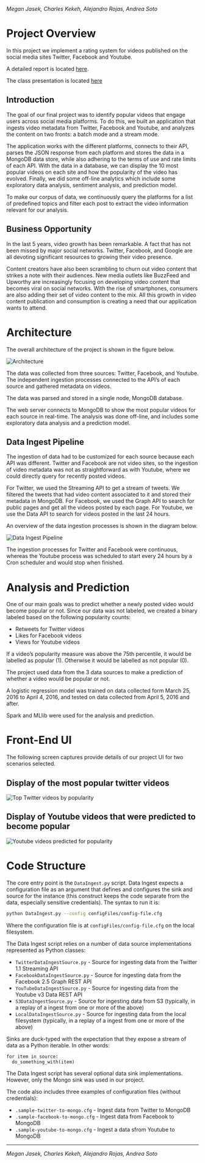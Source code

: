 
*Megan Jasek, Charles Kekeh, Alejandro Rojas, Andrea Soto*

# Project Overview

In this project we implement a rating system for videos published on the social media sites Twitter, Facebook and Youtube.

A detailed report is located [here](https://github.com/abessou/w251-FinalProject/blob/develop/Report.pdf).

The class presentation is located [here](https://github.com/abessou/w251-FinalProject/blob/develop/Presentation.pdf)

## Introduction

The goal of our final project was to identify popular videos that engage users across social media platforms. To do this, we built an application that ingests video metadata from Twitter, Facebook and Youtube, and analyzes the content on two fronts: a batch mode and a stream mode. 

The application works with the different platforms, connects to their API, parses the JSON response from each platform and stores the data in a MongoDB data store, while also adhering to the terms of use and rate limits of each API. With the data in a database, we can display the 10 most popular videos on each site and how the popularity of the video has evolved. Finally, we did some off-line analytics which include some exploratory data analysis, sentiment analysis, and prediction model.

To make our corpus of data, we continuously query the platforms for a list of predefined topics and filter each post to extract the video information relevant for our analysis.

## Business Opportunity

In the last 5 years, video growth has been remarkable. A fact that has not been missed by major social networks. Twitter, Facebook, and Google are all devoting significant resources to growing their video presence.

Content creators have also been scrambling to churn out video content that strikes a note with their audiences. New media outlets like BuzzFeed and Upworthy are increasingly focusing on developing video content that becomes viral on social networks. With the rise of smartphones, consumers are also adding their set of video content to the mix. All this growth in video content publication and consumption is creating a need that our application wants to attend. 

# Architecture

The overall architecture of the project is shown in the figure below.

![Architecture](img/architecture.png)

The data was collected from three sources: Twitter, Facebook, and Youtube.  The independent ingestion processes connected to the API’s of each source and gathered metadata on videos. 

The data was parsed and stored in a single node, MongoDB database. 

The web server connects to MongoDB to show the most popular videos for each source in real-time. The analysis was done off-line, and includes some exploratory data analysis and a prediction model. 

## Data Ingest Pipeline

The ingestion of data had to be customized for each source because each API was different. Twitter and Facebook are not video sites, so the ingestion of video metadata was not as straightforward as with Youtube, where we could directly query for recently posted videos. 

For Twitter, we used the Streaming API to get a stream of tweets. We filtered the tweets that had video content associated to it and stored their metadata in MongoDB. For Facebook, we used the Graph API to search for public pages and get all the videos posted by each page. For Youtube, we use the Data API to search for videos posted in the last 24 hours.

An overview of the data ingestion processes is shown in the diagram below.

![Data Ingest Pipeline](img/ingestion.png)

The ingestion processes for Twitter and Facebook were continuous, whereas the Youtube process was scheduled to start every 24 hours by a Cron scheduler and would stop when finished.

# Analysis and Prediction

One of our main goals was to predict whether a newly posted video would become popular or not. Since our data was not labeled, we created a binary labeled based on the following popularity counts:

- Retweets for Twitter videos
- Likes for Facebook videos
- Views for Youtube videos

If a video’s popularity measure was above the 75th percentile, it would be labelled as popular (1). Otherwise it would be labelled as not popular (0).

The project used data from the 3 data sources to make a prediction of whether a video would be popular or not.

A logistic regression model was trained on data collected form March 25, 2016 to April 4, 2016, and tested on data collected from April 5, 2016 and after. 

Spark and MLlib were used for the analysis and prediction.

# Front-End UI

The following screen captures provide details of our project UI for two scenarios selected.

## Display of the most popular twitter videos

![Top Twitter videos by popularity](img/ui1.png)

## Display of Youtube videos that were predicted to become popular

![Youtube videos predicted for popularity](img/ui2.png)


# Code Structure

The core entry point is the `DataIngest.py` script. Data Ingest expects a configuration file as an argument that defines and configures the sink and source for the instance (this construct keeps the code separate from the data, especially sensitive credentials). The syntax to run it is:

```sh
python DataIngest.py --config configFiles/config-file.cfg
```

Where the configuration file is at `configFiles/config-file.cfg` on the local filesystem.

The Data Ingest script relies on a number of data source implementations represented as Python classes:
- `TwitterDataIngestSource.py` - Source for ingesting data from the Twitter 1.1 Streaming API
- `FacebookDataIngestSource.py` - Source for ingesting data from the Facebook 2.5 Graph REST API
- `YouTubeDataIngestSource.py` - Source for ingesting data from the Youtube v3 Data REST API
- `S3DataIngestSource.py` - Source for ingesting data from S3 (typically, in a replay of a ingest from one or more of the above)
- `LocalDataIngestSource.py` - Source for ingesting data from the local filesystem (typically, in a replay of a ingest from one or more of the above)

Sinks are duck-typed with the expectation that they expose a stream of data as a Python iterable. In other words:
```{python}
for item in source:
  do_something_with(item)
```
The Data Ingest script has several optional data sink implementations. However, only the Mongo sink was used in our project.

The code also includes three examples of configuration files (without credentials):

- `.sample-twitter-to-mongo.cfg` - Ingest data from Twitter to MongoDB
- `.sample-facebook-to-mongo.cfg` - Ingest data from Facebook to MongoDB
- `.sample-youtube-to-mongo.cfg` - Ingest a data sfrom Youtube to MongoDB

---

*Megan Jasek, Charles Kekeh, Alejandro Rojas, Andrea Soto*


